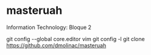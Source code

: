 # masteruah
Information Technology: Bloque 2

git config --global core.editor vim
git config -l
git clone https://github.com/dmolinac/masteruah
